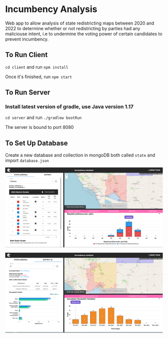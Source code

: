 # Incumbency Analysis

Web app to allow analysis of state redistricting maps between 2020 and 2022 to determine whether or not redistricting by parties had any maliciouse intent, i.e to undermine the voting power of certain candidates to prevent incumbency.

## To Run Client

`cd client` and run `npm install`  

Once it's finished, run `npm start`
## To Run Server

### Install latest version of gradle, use Java version 1.17

`cd server` and run `./gradlew bootRun`

The server is bound to port 8080

## To Set Up Database

Create a new database and collection in mongoDB both called `state` and import `database.json`

![](./screenshots/screenshot1.png)

![](./screenshots/screenshot2.png)